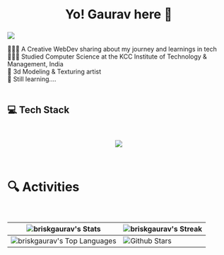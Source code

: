 <h1 align="center">Yo! Gaurav here 🚀</h1>
<h3 align="center"></h3>

![](https://komarev.com/ghpvc/?username=briskgaurav&style=for-the-badge&color=orange)

👩🏻‍💻 A Creative WebDev sharing about my journey and learnings in tech<br/>
👩🏻‍🎓 Studied Computer Science at the KCC Institute of Technology & Management, India <br/>
🎨 3d Modeling & Texturing artist <br/>
💭 Still learning....
<br/>
<br/>

<!-- GitHub stats from https://github.com/anuraghazra/github-readme-stats -->
<h2>💻 Tech Stack </h2>
</br>
<p align="center">
  <a href="https://skillicons.dev">
    <img src="https://skillicons.dev/icons?i=html,css,js,ts,threejs,tailwind,react,redux,kotlin,firebase,git,github,figma,blender,greensock" />
  </a>
</p>

<br/>

# 🔍 Activities
<br>

| ![briskgaurav's Stats](https://github-readme-stats.vercel.app/api?username=briskgaurav&theme=vue-dark&show_icons=true&hide_border=true&count_private=true) | ![briskgaurav's Streak](https://github-readme-streak-stats.herokuapp.com/?user=briskgaurav&theme=vue-dark&hide_border=true)                                                                           |
| --------------------------------------------------------------------------------------------------------------------------------- | ----------------------------------------------------------------------------------------------------------------------------------------------------------------------------------------------------------------- |
| ![briskgaurav's Top Languages](https://github-readme-stats.vercel.app/api/top-langs/?username=briskgaurav&theme=vue-dark&show_icons=true&hide_border=true&layout=compact) | ![Github Stars](https://github-readme-stats.vercel.app/api?username=briskgaurav&show_icons=true&hide_border=true&locale=en&count_private=true&hide_rank=true&custom_title=My%20GitHub%20Stats&theme=vue-dark) |

